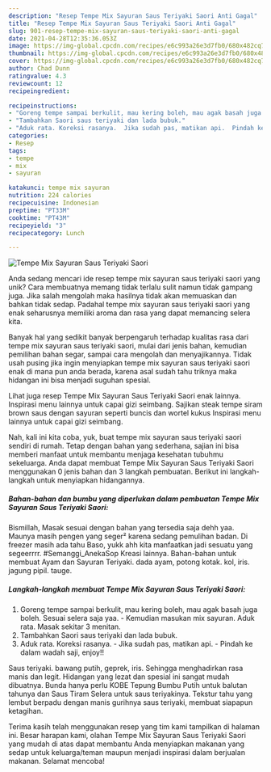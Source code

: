 ```yaml
---
description: "Resep Tempe Mix Sayuran Saus Teriyaki Saori Anti Gagal"
title: "Resep Tempe Mix Sayuran Saus Teriyaki Saori Anti Gagal"
slug: 901-resep-tempe-mix-sayuran-saus-teriyaki-saori-anti-gagal
date: 2021-04-28T12:35:36.053Z
image: https://img-global.cpcdn.com/recipes/e6c993a26e3d7fb0/680x482cq70/tempe-mix-sayuran-saus-teriyaki-saori-foto-resep-utama.jpg
thumbnail: https://img-global.cpcdn.com/recipes/e6c993a26e3d7fb0/680x482cq70/tempe-mix-sayuran-saus-teriyaki-saori-foto-resep-utama.jpg
cover: https://img-global.cpcdn.com/recipes/e6c993a26e3d7fb0/680x482cq70/tempe-mix-sayuran-saus-teriyaki-saori-foto-resep-utama.jpg
author: Chad Dunn
ratingvalue: 4.3
reviewcount: 12
recipeingredient:

recipeinstructions:
- "Goreng tempe sampai berkulit, mau kering boleh, mau agak basah juga boleh. Sesuai selera saja yaa.  Kemudian masukan mix sayuran. Aduk rata. Masak sekitar 3 menitan."
- "Tambahkan Saori saus teriyaki dan lada bubuk."
- "Aduk rata. Koreksi rasanya.  Jika sudah pas, matikan api.  Pindah ke dalam wadah saji, enjoy!!"
categories:
- Resep
tags:
- tempe
- mix
- sayuran

katakunci: tempe mix sayuran 
nutrition: 224 calories
recipecuisine: Indonesian
preptime: "PT33M"
cooktime: "PT43M"
recipeyield: "3"
recipecategory: Lunch

---
```



![Tempe Mix Sayuran Saus Teriyaki Saori](https://img-global.cpcdn.com/recipes/e6c993a26e3d7fb0/680x482cq70/tempe-mix-sayuran-saus-teriyaki-saori-foto-resep-utama.jpg)

Anda sedang mencari ide resep tempe mix sayuran saus teriyaki saori yang unik? Cara membuatnya memang tidak terlalu sulit namun tidak gampang juga. Jika salah mengolah maka hasilnya tidak akan memuaskan dan bahkan tidak sedap. Padahal tempe mix sayuran saus teriyaki saori yang enak seharusnya memiliki aroma dan rasa yang dapat memancing selera kita.

Banyak hal yang sedikit banyak berpengaruh terhadap kualitas rasa dari tempe mix sayuran saus teriyaki saori, mulai dari jenis bahan, kemudian pemilihan bahan segar, sampai cara mengolah dan menyajikannya. Tidak usah pusing jika ingin menyiapkan tempe mix sayuran saus teriyaki saori enak di mana pun anda berada, karena asal sudah tahu triknya maka hidangan ini bisa menjadi suguhan spesial.

Lihat juga resep Tempe Mix Sayuran Saus Teriyaki Saori enak lainnya. Inspirasi menu lainnya untuk capai gizi seimbang. Sajikan steak tempe siram brown saus dengan sayuran seperti buncis dan wortel kukus Inspirasi menu lainnya untuk capai gizi seimbang.


Nah, kali ini kita coba, yuk, buat tempe mix sayuran saus teriyaki saori sendiri di rumah. Tetap dengan bahan yang sederhana, sajian ini bisa memberi manfaat untuk membantu menjaga kesehatan tubuhmu sekeluarga. Anda dapat membuat Tempe Mix Sayuran Saus Teriyaki Saori menggunakan 0 jenis bahan dan 3 langkah pembuatan. Berikut ini langkah-langkah untuk menyiapkan hidangannya.

<!--inarticleads1-->

##### Bahan-bahan dan bumbu yang diperlukan dalam pembuatan Tempe Mix Sayuran Saus Teriyaki Saori:



Bismillah, Masak sesuai dengan bahan yang tersedia saja dehh yaa. Maunya masih pengen yang seger² karena sedang pemulihan badan. Di freezer masih ada tahu Baso, yukk ahh kita manfaatkan jadi sesuatu yang segeerrrr. #Semanggi_AnekaSop Kreasi lainnya. Bahan-bahan untuk membuat Ayam dan Sayuran Teriyaki. dada ayam, potong kotak. kol, iris. jagung pipil. tauge. 

<!--inarticleads2-->

##### Langkah-langkah membuat Tempe Mix Sayuran Saus Teriyaki Saori:

1. Goreng tempe sampai berkulit, mau kering boleh, mau agak basah juga boleh. Sesuai selera saja yaa.  - Kemudian masukan mix sayuran. Aduk rata. Masak sekitar 3 menitan.
1. Tambahkan Saori saus teriyaki dan lada bubuk.
1. Aduk rata. Koreksi rasanya.  - Jika sudah pas, matikan api.  - Pindah ke dalam wadah saji, enjoy!!


Saus teriyaki. bawang putih, geprek, iris. Sehingga menghadirkan rasa manis dan legit. Hidangan yang lezat dan spesial ini sangat mudah dibuatnya. Bunda hanya perlu KOBE Tepung Bumbu Putih untuk balutan tahunya dan Saus Tiram Selera untuk saus teriyakinya. Tekstur tahu yang lembut berpadu dengan manis gurihnya saus teriyaki, membuat siapapun ketagihan. 

Terima kasih telah menggunakan resep yang tim kami tampilkan di halaman ini. Besar harapan kami, olahan Tempe Mix Sayuran Saus Teriyaki Saori yang mudah di atas dapat membantu Anda menyiapkan makanan yang sedap untuk keluarga/teman maupun menjadi inspirasi dalam berjualan makanan. Selamat mencoba!
